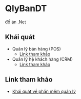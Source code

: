 # QlyBanDT
đồ án .Net

## Khái quát
- Quản lý bán hàng (POS)
    - [Link tham khảo](https://tuvanphanmem.vn/phan-mem-quan-ly-ban-hang)
- Quản lý hệ khách hàng (CRM)
    - [Link tham khảo](https://tuvanphanmem.vn/crm-quan-ly-quan-he-khach-hang)

## Link tham khảo
- [Khái quát về phần mềm quản lý](https://tuvanphanmem.vn/phan-mem-quan-ly-cua-hang-dien-thoai)